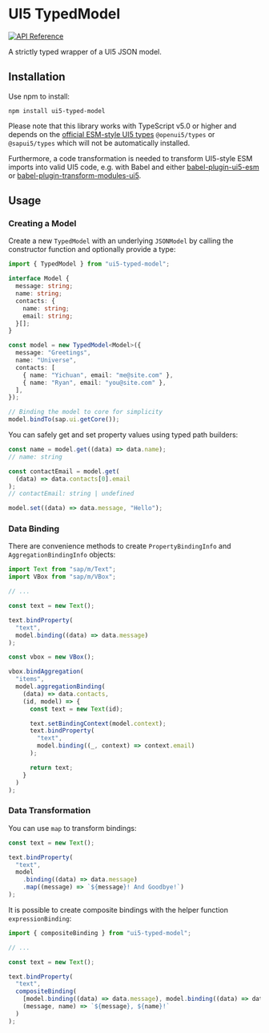 # UI5 TypedModel

[![API Reference](https://img.shields.io/badge/api-reference-blue?logo=typescript&logoColor=white)](https://modern-ui5.github.io/ui5-typed-model/modules.html)

A strictly typed wrapper of a UI5 JSON model.

## Installation

Use npm to install:

```
npm install ui5-typed-model
```

Please note that this library works with TypeScript v5.0 or higher and depends
on the [official ESM-style UI5 types](https://sap.github.io/ui5-typescript/)
`@openui5/types` or `@sapui5/types` which will not be automatically installed.

Furthermore, a code transformation is needed to transform UI5-style ESM imports
into valid UI5 code, e.g. with Babel and either
[babel-plugin-ui5-esm](https://github.com/modern-ui5/babel-plugin-ui5-esm) or
[babel-plugin-transform-modules-ui5](https://github.com/ui5-community/babel-plugin-transform-modules-ui5/tree/main).

## Usage

### Creating a Model

Create a new `TypedModel` with an underlying `JSONModel` by calling the
constructor function and optionally provide a type:

```ts
import { TypedModel } from "ui5-typed-model";

interface Model {
  message: string;
  name: string;
  contacts: {
    name: string;
    email: string;
  }[];
}

const model = new TypedModel<Model>({
  message: "Greetings",
  name: "Universe",
  contacts: [
    { name: "Yichuan", email: "me@site.com" },
    { name: "Ryan", email: "you@site.com" },
  ],
});

// Binding the model to core for simplicity
model.bindTo(sap.ui.getCore());
```

You can safely get and set property values using typed path builders:

```ts
const name = model.get((data) => data.name);
// name: string

const contactEmail = model.get(
  (data) => data.contacts[0].email
);
// contactEmail: string | undefined

model.set((data) => data.message, "Hello");
```

### Data Binding

There are convenience methods to create `PropertyBindingInfo` and
`AggregationBindingInfo` objects:

```ts
import Text from "sap/m/Text";
import VBox from "sap/m/VBox";

// ...

const text = new Text();

text.bindProperty(
  "text",
  model.binding((data) => data.message)
);

const vbox = new VBox();

vbox.bindAggregation(
  "items",
  model.aggregationBinding(
    (data) => data.contacts,
    (id, model) => {
      const text = new Text(id);

      text.setBindingContext(model.context);
      text.bindProperty(
        "text",
        model.binding((_, context) => context.email)
      );

      return text;
    }
  )
);
```

### Data Transformation

You can use `map` to transform bindings:

```ts
const text = new Text();

text.bindProperty(
  "text",
  model
    .binding((data) => data.message)
    .map((message) => `${message}! And Goodbye!`)
);
```

It is possible to create composite bindings with the helper function
`expressionBinding`:

```ts
import { compositeBinding } from "ui5-typed-model";

// ...

const text = new Text();

text.bindProperty(
  "text",
  compositeBinding(
    [model.binding((data) => data.message), model.binding((data) => data.name)],
    (message, name) => `${message}, ${name}!`
  )
);
```
